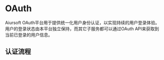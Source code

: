 # OAuth

Aiursoft OAuth平台用于提供统一化用户身份认证，以实现持续的用户登录体验。用户的登录状态由本平台独立保持，而其它子服务都可以通过OAuth API来获取到当前已登录的用户信息。

## 认证流程
